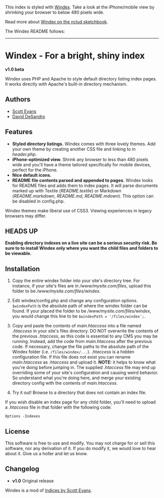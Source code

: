 This index is styled with [Windex](http://github.com/desandro/windex). Take a look at the iPhone/mobile view by shrinking your browser to below 480 pixels wide.

Read more about [Windex on the nclud sketchbook](http://nclud.com/sketchbook/windex-cleans-up-your-index/).

The Windex README follows:

* * *

Windex - For a bright, shiny index
==================================

**v1.0 beta**

Windex uses PHP and Apache to style default directory listing index pages. It works directly with Apache's built-in directory mechanism. 

Authors
-------

* [Scott Evans](http://antisleep.com)
* [David DeSandro](http://desandro.com)


Features
--------

* **Styled directory listings.** Windex comes with three lovely themes. Add your own theme by creating another CSS file and linking to in _header.php_.
* **iPhone-optimized view.** Shrink any browser to less than 480 pixels wide and you'll have a theme tailored specifically for mobile devices, perfect for the iPhone.
* **Nice default icons.**
* **README file contents parsed and appended to pages.** Windex looks for README files and adds them to index pages. It will parse documents marked up with Textile (_README.textile_) or Markdown (_README.markdown_, _README.md_, _README.mdown_). This option can be disabled in config.php.

Windex themes make liberal use of CSS3. Viewing experiences in legacy browsers may differ.

HEADS UP
--------

**Enabling directory indexes on a live site can be a serious security risk. Be sure to to install Windex only where you want the child files and folders to be viewable.**

Installation
------------

1. Copy the entire windex folder into your site's directory tree. For instance, if your site's files are in _/www/mysite.com/files_, upload this folder to be _/www/mysite.com/files/windex_.

2. Edit windex/config.php and change any configuration options. `$windexPath` is the absolute path of where the windex folder can be found. If your placed the folder to be _/www/mysite.com/files/windex_, you would change this line to be `$windexPath = '/files/windex';`. 

3. Copy and paste the contents of _main.htaccess_ into a file named _.htaccess_ in your site's files directory. DO NOT overwrite the contents of the previous _.htaccess_, as this code is essential to any CMS you may be running. Instead, add the code from _main.htaccess_ after the previous code. If necessary, change the file paths to the absolute path of the Windex folder (i.e. `/files/windex/...`). _.htaccess_ is a hidden configuration file. If this file does not exist you can rename _main.htaccess_ as _.htaccess_ and upload it.  **NOTE:**  it helps to know what you're doing before jumping in.  The supplied _.htaccess_ file may end up overriding some of your site's configuration and causing weird behavior. So understand what you're doing here, and merge your existing directory config with the contents of _main.htaccess_.

4. Try it out!  Browse to a directory that does not contain an index file.

If you wish disable an index page for any child folder, you'll need to upload a _.htaccess_ file in that folder with the following code:

    Options -Indexes

License
-------

This software is free to use and modify.  You may not charge for or sell this software, nor any derivation of it. If you do modify it, we would love to hear about it. Give us a holler and let us know.

Changelog
---------

* **v1.0** Original release

Windex is a mod of [Indices by Scott Evans](http://antisleep.com/indices/).